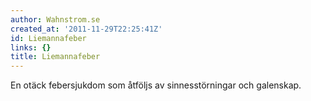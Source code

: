 ```yaml
---
author: Wahnstrom.se
created_at: '2011-11-29T22:25:41Z'
id: Liemannafeber
links: {}
title: Liemannafeber
---
```


En otäck febersjukdom som åtföljs av sinnesstörningar och galenskap.